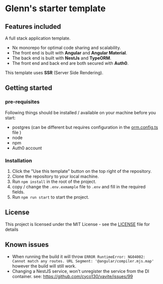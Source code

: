 # Glenn's starter template

## Features included

A full stack application template. 
- Nx monorepo for optimal code sharing and scalability.
- The front end is built with **Angular** and **Angular Material**. 
- The back end is built with **NestJs** and **TypeORM**. 
- The front end and back end are both secured with **Auth0**.

This template uses **SSR** (Server Side Rendering).

## Getting started

### pre-requisites
Following things should be installed / available on your machine before you start:
- postgres (can be different but requires configuration in the [orm.config.ts](./libs/backend/database/src/orm.config.ts) file )
- node
- npm
- Auth0 account

### Installation
1. Click the "Use this template" button on the top right of the repository.
2. Clone the repository to your local machine.
3. Run `npm install` in the root of the project.
4. copy / change the `.env.exmample` file to `.env` and fill in the required fields.
5. Run `npm run start` to start the project.

## License
This project is licensed under the MIT License - see the [LICENSE](LICENSE) file for details


## Known issues
- When running the build it will throw `ERROR RuntimeError: NG04002: Cannot match any routes. URL Segment: '@angular/compiler.mjs.map'` however the build will still work.
- Changing a NestJS service, won't unregister the service from the DI container. see: https://github.com/cyco130/vavite/issues/99
